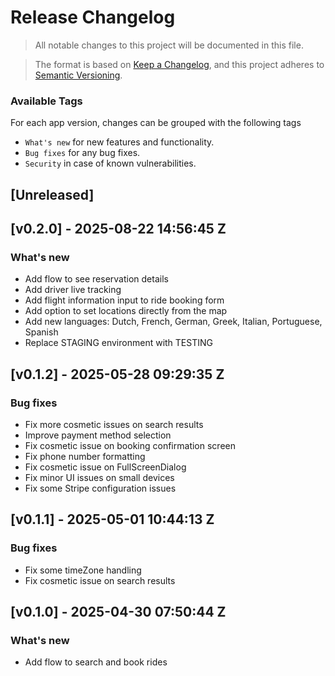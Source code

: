 # Release Changelog
> All notable changes to this project will be documented in this file.

> The format is based on [Keep a Changelog](https://keepachangelog.com/en/1.0.0/),
and this project adheres to [Semantic Versioning](https://semver.org/spec/v2.0.0.html).

### Available Tags

For each app version, changes can be grouped with the following tags

* `What's new` for new features and functionality.
* `Bug fixes` for any bug fixes.
* `Security` in case of known vulnerabilities.

## [Unreleased]

## [v0.2.0] - 2025-08-22 14:56:45 Z

### What's new
- Add flow to see reservation details
- Add driver live tracking
- Add flight information input to ride booking form
- Add option to set locations directly from the map
- Add new languages: Dutch, French, German, Greek, Italian, Portuguese, Spanish 
- Replace STAGING environment with TESTING

## [v0.1.2] - 2025-05-28 09:29:35 Z

### Bug fixes
- Fix more cosmetic issues on search results
- Improve payment method selection
- Fix cosmetic issue on booking confirmation screen
- Fix phone number formatting
- Fix cosmetic issue on FullScreenDialog
- Fix minor UI issues on small devices
- Fix some Stripe configuration issues

## [v0.1.1] - 2025-05-01 10:44:13 Z

### Bug fixes
- Fix some timeZone handling
- Fix cosmetic issue on search results

## [v0.1.0] - 2025-04-30 07:50:44 Z

### What's new
- Add flow to search and book rides